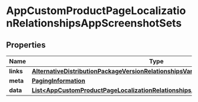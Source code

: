 

# AppCustomProductPageLocalizationRelationshipsAppScreenshotSets


## Properties

| Name | Type | Description | Notes |
|------------ | ------------- | ------------- | -------------|
|**links** | [**AlternativeDistributionPackageVersionRelationshipsVariantsLinks**](AlternativeDistributionPackageVersionRelationshipsVariantsLinks.md) |  |  [optional] |
|**meta** | [**PagingInformation**](PagingInformation.md) |  |  [optional] |
|**data** | [**List&lt;AppCustomProductPageLocalizationRelationshipsAppScreenshotSetsDataInner&gt;**](AppCustomProductPageLocalizationRelationshipsAppScreenshotSetsDataInner.md) |  |  [optional] |



